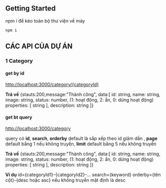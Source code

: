## Getting Started

npm i để kéo toàn bộ thư viện về máy

```bash
npm i
```

## CÁC API CỦA DỰ ÁN

### 1 Category

#### get by id

[http://localhost:3000/category/{categoryId}](http://localhost:3000/category/{categoryId})

**Trả về**
{stauts:200,message:"Thành công", data:[
    id: string,
    name: string,
    image: string,
    status: number, (1: hoạt động, 2: ẩn, 0: dừng hoạt động)
    properties: [
        string
    ],
    description: string
]}

#### get bt query

[http://localhost:3000/category](http://localhost:3000/category)

query có **id**, **search**, **orderby** default là sắp xếp theo id giảm dần , **page** default bằng 1 nếu không truyền, **limit** default bằng 5 nếu không truyền

**Trả về**
{stauts:200,message:"Thành công", data:[
    id: string,
    name: string,
    image: string,
    status: number, (1: hoạt động, 2: ẩn, 0: dừng hoạt động)
    properties: [
        string
    ],
    description: string
]}

**Ví dụ**
id={categoryId1}-{categoryId2}-...
search={keyword}
orderby={tên cột}-{desc hoặc asc}  nếu không truyền mặt định là desc
